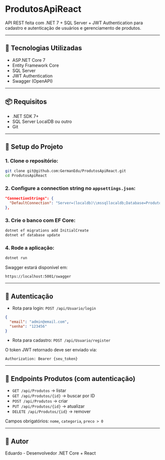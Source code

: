 ﻿# ProdutosApiReact

API REST feita com .NET 7 + SQL Server + JWT Authentication para cadastro e autenticação de usuários e gerenciamento de produtos.

---

## 🚀 Tecnologias Utilizadas
- ASP.NET Core 7
- Entity Framework Core
- SQL Server
- JWT Authentication
- Swagger (OpenAPI)

---

## 📦 Requisitos
- .NET SDK 7+
- SQL Server LocalDB ou outro
- Git

---

## 🔧 Setup do Projeto

### 1. Clone o repositório:
```bash
git clone git@github.com:GermanEdu/ProdutosApiReact.git
cd ProdutosApiReact
```

### 2. Configure a connection string no `appsettings.json`:
```json
"ConnectionStrings": {
  "DefaultConnection": "Server=(localdb)\\mssqllocaldb;Database=ProdutosDb;Trusted_Connection=True;"
},
```

### 3. Crie o banco com EF Core:
```bash
dotnet ef migrations add InitialCreate
dotnet ef database update
```

### 4. Rode a aplicação:
```bash
dotnet run
```

Swagger estará disponível em:
```
https://localhost:5001/swagger
```

---

## 🔑 Autenticação

- Rota para login: `POST /api/Usuario/login`
```json
{
  "email": "admin@email.com",
  "senha": "123456"
}
```

- Rota para cadastro: `POST /api/Usuario/register`

O token JWT retornado deve ser enviado via:
```http
Authorization: Bearer {seu_token}
```

---

## 🧪 Endpoints Produtos (com autenticação)

- `GET /api/Produtos` → listar
- `GET /api/Produtos/{id}` → buscar por ID
- `POST /api/Produtos` → criar
- `PUT /api/Produtos/{id}` → atualizar
- `DELETE /api/Produtos/{id}` → remover

Campos obrigatórios: `nome`, `categoria`, `preco > 0`

---

## 🧠 Autor
Eduardo - Desenvolvedor .NET Core + React

